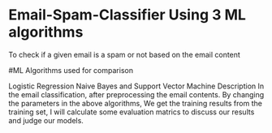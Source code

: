 # Email-Spam-Classifier Using 3 ML algorithms
To check if a given email is a spam or not based on the email content

#ML Algorithms used for comparison

Logistic Regression
Naive Bayes and
Support Vector Machine
Description
In the email classification, after preprocessing the email contents. By changing the parameters in the above algorithms, We get the training results from the training set, I will calculate some evaluation matrics to discuss our results and judge our models.
